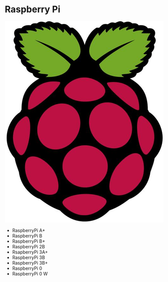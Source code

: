 # Raspberry Pi
![](./Pic/rpi_logo2.jpg)

- RaspberryPi A+
- RaspberryPi B
- RaspberryPi B+
- RaspberryPi 2B
- RsapberryPi 3A+
- RaspberryPi 3B
- RaspberryPi 3B+
- RaspberryPi 0
- RaspberryPi 0 W

